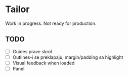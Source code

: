 # Tailor

Work in progress. Not ready for production.

## TODO

- [ ] Guides prave skrol
- [ ] Outlines-i se preklapaju, margin/padding sa highlight
- [ ] Visual feedback when loaded
- [ ] Panel
